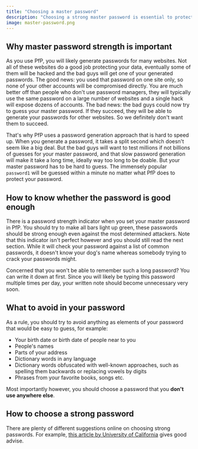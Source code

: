 ```yaml
---
title: "Choosing a master password"
description: "Choosing a strong master password is essential to protect your data. Common passwords and dictionary words offer little protection."
image: master-password.png
---
```


## Why master password strength is important

As you use PfP, you will likely generate passwords for many websites. Not all of these websites do a good job protecting your data, eventually some of them will be hacked and the bad guys will get one of your generated passwords. The good news: you used that password on one site only, so none of your other accounts will be compromised directly. You are much better off than people who don't use password managers, they will typically use the same password on a large number of websites and a single hack will expose dozens of accounts. The bad news: the bad guys could now try to guess your master password. If they succeed, they will be able to generate your passwords for other websites. So we definitely don't want them to succeed.

That's why PfP uses a password generation approach that is hard to speed up. When you generate a password, it takes a split second which doesn't seem like a big deal. But the bad guys will want to test millions if not billions of guesses for your master password, and that slow password generation will make it take a long time, ideally way too long to be doable. But your master password has to be hard to guess. The immensely popular `password1` will be guessed within a minute no matter what PfP does to protect your password.

## How to know whether the password is good enough

There is a password strength indicator when you set your master password in PfP. You should try to make all bars light up green, these passwords should be strong enough even against the most determined attackers. Note that this indicator isn't perfect however and you should still read the next section. While it will check your password against a list of common passwords, it doesn't know your dog's name whereas somebody trying to crack your passwords might.

Concerned that you won't be able to remember such a long password? You can write it down at first. Since you will likely be typing this password multiple times per day, your written note should become unnecessary very soon.

## What to avoid in your password

As a rule, you should try to avoid anything as elements of your password that would be easy to guess, for example:

* Your birth date or birth date of people near to you
* People's names
* Parts of your address
* Dictionary words in any language
* Dictionary words obfuscated with well-known approaches, such as spelling them backwards or replacing vowels by digits
* Phrases from your favorite books, songs etc.

Most importantly however, you should choose a password that you **don't use anywhere else**.

## How to choose a strong password

There are plenty of different suggestions online on choosing strong passwords. For example, [this article by University of California](https://it.ucsf.edu/policies/choose-right-password) gives good advise.
